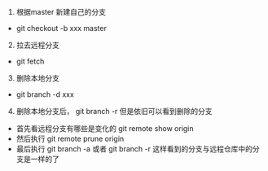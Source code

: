 1. 根据master 新建自己的分支
- git checkout -b xxx master 
2. 拉去远程分支
- git fetch
3. 删除本地分支
- git branch -d xxx
4. 删除本地分支后， git branch -r 但是依旧可以看到删除的分支
- 首先看远程分支有哪些是变化的 git remote show origin
- 然后执行 git remote prune origin
- 最后执行 git branch -a 或者 git branch -r 这样看到的分支与远程仓库中的分支是一样的了
